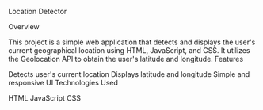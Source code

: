  Location Detector

Overview


This project is a simple web application that detects and displays the user's current geographical location using HTML, JavaScript, and CSS. It utilizes the Geolocation API to obtain the user's latitude and longitude.
Features


Detects user's current location
Displays latitude and longitude
Simple and responsive UI
Technologies Used


HTML
JavaScript
CSS
